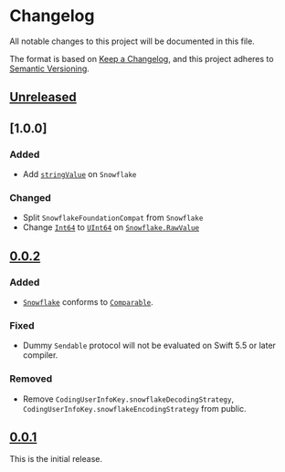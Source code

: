 # Changelog
All notable changes to this project will be documented in this file.

The format is based on [Keep a Changelog](https://keepachangelog.com/en/1.0.0/),
and this project adheres to [Semantic Versioning](https://semver.org/spec/v2.0.0.html).

## [Unreleased]

## [1.0.0]
### Added
- Add [`stringValue`](https://shizukusoft.github.io/swift-snowflake/documentation/snowflake/snowflake/stringvalue) on `Snowflake`

### Changed
- Split `SnowflakeFoundationCompat` from `Snowflake`
- Change [`Int64`](https://developer.apple.com/documentation/swift/int64) to [`UInt64`](https://developer.apple.com/documentation/swift/uint64) on [`Snowflake.RawValue`](https://shizukusoft.github.io/swift-snowflake/documentation/snowflake/snowflake/rawvalue-swift.typealias)

## [0.0.2]
### Added
- [`Snowflake`](Sources/Snowflake/Snowflake.swift) conforms to [`Comparable`](https://developer.apple.com/documentation/swift/comparable).

### Fixed
- Dummy `Sendable` protocol will not be evaluated on Swift 5.5 or later compiler.

### Removed
- Remove `CodingUserInfoKey.snowflakeDecodingStrategy`, `CodingUserInfoKey.snowflakeEncodingStrategy` from public.

## [0.0.1]
This is the initial release.

[Unreleased]: https://github.com/shizukusoft/swift-snowflake/compare/v1.0.0...HEAD
[0.0.2]: https://github.com/shizukusoft/swift-snowflake/compare/v0.0.2...v1.0.0
[0.0.2]: https://github.com/shizukusoft/swift-snowflake/compare/v0.0.1...v0.0.2
[0.0.1]: https://github.com/shizukusoft/swift-snowflake/releases/tag/v0.0.1
